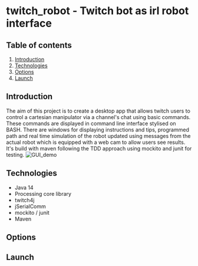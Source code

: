# twitch_robot - Twitch bot as irl robot interface

## Table of contents
1. [Introduction](#introduction)
2. [Technologies](#technologies)
3. [Options](#options)
4. [Launch](#launch)

## Introduction <a name="introduction"></a>
The aim of this project is to create a desktop app that allows twitch users to control a cartesian manipulator 
via a channel's chat using basic commands. These commands are displayed in command line interface stylised on 
BASH. There are windows for displaying instructions and tips, programmed path and real time simulation of  the robot
updated using messages from the actual robot which is equipped with a web cam to allow users see results.
<br>
It's build with maven following the TDD approach using mockito and junit for testing.
![GUI_demo](https://imgur.com/mSnVwVw.jpg)

## Technologies <a name="technologies"></a>
- Java 14
- Processing core library
- twitch4j
- jSerialComm
- mockito / junit
- Maven

## Options <a name="options"></a>

## Launch <a name="launch"></a>

